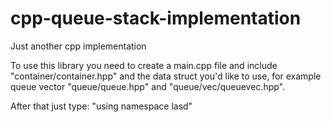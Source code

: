 # cpp-queue-stack-implementation
Just another cpp implementation

To use this library you need to create a main.cpp file and include "container/container.hpp" and the data struct you'd like to use, for example queue vector "queue/queue.hpp" and "queue/vec/queuevec.hpp".

After that just type: "using namespace lasd"
